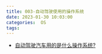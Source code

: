 ```yaml
---
title: 003-自动驾驶使用的操作系统
date: 2023-01-30 10:03:00
categories:  OS
tags:
---
```



* [自动驾驶汽车用的是什么操作系统?](https://v2ex.com/t/862245)